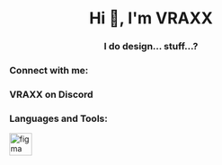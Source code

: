 <h1 align="center">Hi 👋, I'm VRAXX</h1>
<h3 align="center">I do design... stuff...?</h3>

<h3 align="left">Connect with me:</h3>
<h3 align="left">VRAXX on Discord</h3>

<h3 align="left">Languages and Tools:</h3>
<p align="left"> <a href="https://www.figma.com/" target="_blank" rel="noreferrer"> <img src="https://www.vectorlogo.zone/logos/figma/figma-icon.svg" alt="figma" width="40" height="40"/> </a> </p>
